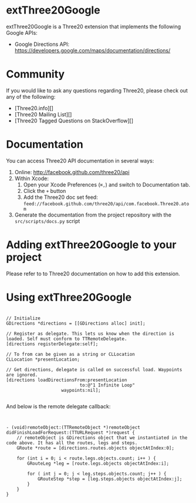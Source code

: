 extThree20Google
================

extThree20Google is a Three20 extension that implements the following Google APIs:

* Google Directions API: https://developers.google.com/maps/documentation/directions/

Community
=========

If you would like to ask any questions regarding Three20, please check out any of the following:

* [Three20.info][]
* [Three20 Mailing List][]
* [Three20 Tagged Questions on StackOverflow][]

Documentation
==============================

You can access Three20 API documentation in several ways:

1. Online: http://facebook.github.com/three20/api
1. Within Xcode: 
    1. Open your Xcode Preferences (`⌘,`) and switch to Documentation tab. 
    1. Click the `+` button
    1. Add the Three20 doc set feed: `feed://facebook.github.com/three20/api/com.facebook.Three20.atom`
1. Generate the documentation from the project repository with the `src/scripts/docs.py` script

Adding extThree20Google to your project
=======================================

Please refer to to Three20 documentation on how to add this extension.


Using extThree20Google
======================

<pre><code>
// Initialize
GDirections *directions = [[GDirections alloc] init];

// Register as delegate. This lets us know when the direction is loaded. Self must conform to TTRemoteDelegate.
[directions registerDelegate:self];

// To from can be given as a string or CLLocation
CLLocation *presentLocation;

// Get directions, delegate is called on successful load. Waypoints are ignored.
[directions loadDirectionsFrom:presentLocation
                            to:@"1 Infinite Loop"
                     waypoints:nil];

</code></pre>

And below is the remote delegate callback:

<pre><code>

- (void)remoteObject:(TTRemoteObject *)remoteObject didFinishLoadForRequest:(TTURLRequest *)request {
    // remoteObject is GDirections object that we instantiated in the code above. It has all the routes, legs and steps.
    GRoute *route = [directions.routes.objects objectAtIndex:0];
    
    for (int i = 0; i < route.legs.objects.count; i++ ) {
        GRouteLeg *leg = [route.legs.objects objectAtIndex:i];
        
        for ( int j = 0; j < leg.steps.objects.count; j++ ) {
            GRouteStep *step = [leg.steps.objects objectAtIndex:j];
        }
    }
}

</code></pre>

